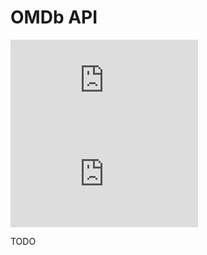 # OMDb API

[![Version][version-badge]][link]
[![Size][size-badge]][link]

TODO

[link]: #omdb-api

[version-badge]: https://flat.badgen.net/runkit/iFelix18/version/iFelix18/Userscripts/master/lib/api/omdb.min.js
[size-badge]: https://flat.badgen.net/badgesize/normal/iFelix18/Userscripts/master/lib/api/omdb.min.js
